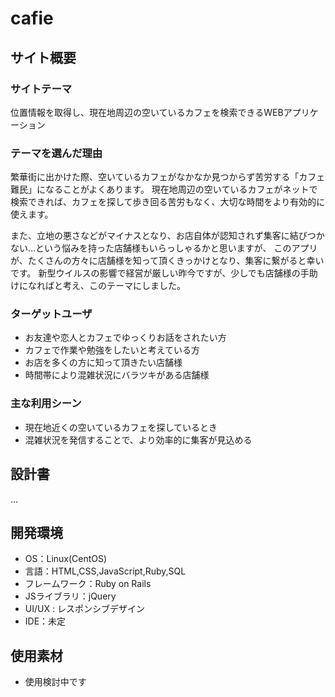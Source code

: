 # cafie

## サイト概要
### サイトテーマ
位置情報を取得し、現在地周辺の空いているカフェを検索できるWEBアプリケーション

### テーマを選んだ理由
繁華街に出かけた際、空いているカフェがなかなか見つからず苦労する「カフェ難民」になることがよくあります。
現在地周辺の空いているカフェがネットで検索できれば、カフェを探して歩き回る苦労もなく、大切な時間をより有効的に使えます。

また、立地の悪さなどがマイナスとなり、お店自体が認知されず集客に結びつかない…という悩みを持った店舗様もいらっしゃるかと思いますが、
このアプリが、たくさんの方々に店舗様を知って頂くきっかけとなり、集客に繋がると幸いです。
新型ウイルスの影響で経営が厳しい昨今ですが、少しでも店舗様の手助けになればと考え、このテーマにしました。

### ターゲットユーザ
- お友達や恋人とカフェでゆっくりお話をされたい方
- カフェで作業や勉強をしたいと考えている方
- お店を多くの方に知って頂きたい店舗様
- 時間帯により混雑状況にバラツキがある店舗様

### 主な利用シーン
- 現在地近くの空いているカフェを探しているとき
- 混雑状況を発信することで、より効率的に集客が見込める

## 設計書
...

## 開発環境
- OS：Linux(CentOS)
- 言語：HTML,CSS,JavaScript,Ruby,SQL
- フレームワーク：Ruby on Rails
- JSライブラリ：jQuery
- UI/UX : レスポンシブデザイン
- IDE：未定

## 使用素材
- 使用検討中です